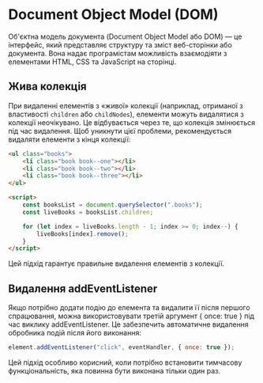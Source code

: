 # Document Object Model (DOM)

Об'єктна модель документа (Document Object Model або DOM) — це інтерфейс, який представляє структуру та зміст веб-сторінки або документа. Вона надає програмістам можливість взаємодіяти з елементами HTML, CSS та JavaScript на сторінці.

## Жива колекція

При видаленні елементів з «живої» колекції (наприклад, отриманої з властивості `children` або `childNodes`), елементи можуть видалятися з колекції неочікувано. Це відбувається через те, що колекція змінюється під час видалення. Щоб уникнути цієї проблеми, рекомендується видаляти елементи з кінця колекції:

```html
<ul class="books">
    <li class="book book--one"></li>
    <li class="book book--two"></li>
    <li class="book book--three"></li>
</ul>

<script>
    const booksList = document.querySelector(".books");
    const liveBooks = booksList.children;

    for (let index = liveBooks.length - 1; index >= 0; index--) {
        liveBooks[index].remove();
    }
</script>
```

Цей підхід гарантує правильне видалення елементів з колекції.

## Видалення addEventListener

Якщо потрібно додати подію до елемента та видалити її після першого спрацювання, можна використовувати третій аргумент { once: true } під час виклику addEventListener. Це забезпечить автоматичне видалення обробника подій після його виконання:

```js
element.addEventListener("click", eventHandler, { once: true });
```

Цей підхід особливо корисний, коли потрібно встановити тимчасову функціональність, яка повинна бути виконана тільки один раз.
